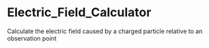 # Electric_Field_Calculator
Calculate the electric field caused by a charged particle relative to an observation point
